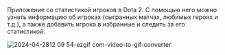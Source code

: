 Приложение со статистикой игроков в Dota 2. С помощью него можно узнать информацию об игроках (сыгранных матчах, любимых героях и т.д.), а также добавить игрока в избранные и следить за его статистикой.

![2024-04-2812 09 54-ezgif com-video-to-gif-converter](https://github.com/MaratHF/DotaStatisticsApp/assets/100717426/0095e976-d1e3-4c57-b51b-aa4594e7d77e)
